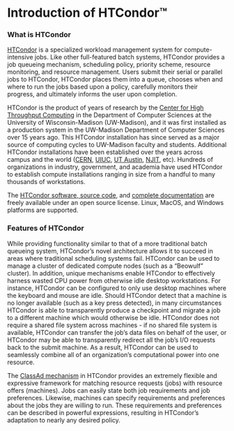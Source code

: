 # Introduction of HTCondor™

### What is HTCondor

[HTCondor](https://research.cs.wisc.edu/htcondor/index.html) is a specialized workload management system for compute-intensive jobs. Like other full-featured batch systems, HTCondor provides a job queueing mechanism, scheduling policy, priority scheme, resource monitoring, and resource management. Users submit their serial or parallel jobs to HTCondor, HTCondor places them into a queue, chooses when and where to run the jobs based upon a policy, carefully monitors their progress, and ultimately informs the user upon completion.

HTCondor is the product of years of research by the [Center for High Throughput Computing](https://chtc.cs.wisc.edu/) in the Department of Computer Sciences at the University of Wisconsin-Madison \(UW-Madison\), and it was first installed as a production system in the UW-Madison Department of Computer Sciences over 15 years ago. This HTCondor installation has since served as a major source of computing cycles to UW-Madison faculty and students. Additional HTCondor installations have been established over the years across campus and the world \([CERN](https://information-technology.web.cern.ch/services/fe/lxbatch/howto/quickstart-guide-htcondor), [UIUC](https://engrit.illinois.edu/services/research-services/campus-research-computing-options), [UT Austin](https://www.cs.utexas.edu/facilities/documentation/condor), [NJIT](https://ist.njit.edu/htcondor), etc\). Hundreds of organizations in industry, government, and academia have used HTCondor to establish compute installations ranging in size from a handful to many thousands of workstations.

The [HTCondor software, source code](http://research.cs.wisc.edu/htcondor/downloads/), and [complete documentation](http://research.cs.wisc.edu/htcondor/manual/) are freely available under an open source license. Linux, MacOS, and Windows platforms are supported.

### Features of HTCondor

While providing functionality similar to that of a more traditional batch queueing system, HTCondor’s novel architecture allows it to succeed in areas where traditional scheduling systems fail. HTCondor can be used to manage a cluster of dedicated compute nodes \(such as a “Beowulf” cluster\). In addition, unique mechanisms enable HTCondor to effectively harness wasted CPU power from otherwise idle desktop workstations. For instance, HTCondor can be configured to only use desktop machines where the keyboard and mouse are idle. Should HTCondor detect that a machine is no longer available \(such as a key press detected\), in many circumstances HTCondor is able to transparently produce a checkpoint and migrate a job to a different machine which would otherwise be idle. HTCondor does not require a shared file system across machines - if no shared file system is available, HTCondor can transfer the job’s data files on behalf of the user, or HTCondor may be able to transparently redirect all the job’s I/O requests back to the submit machine. As a result, HTCondor can be used to seamlessly combine all of an organization’s computational power into one resource.

The [ClassAd mechanism](http://research.cs.wisc.edu/htcondor/classad/classad.html) in HTCondor provides an extremely flexible and expressive framework for matching resource requests \(jobs\) with resource offers \(machines\). Jobs can easily state both job requirements and job preferences. Likewise, machines can specify requirements and preferences about the jobs they are willing to run. These requirements and preferences can be described in powerful expressions, resulting in HTCondor’s adaptation to nearly any desired policy.

